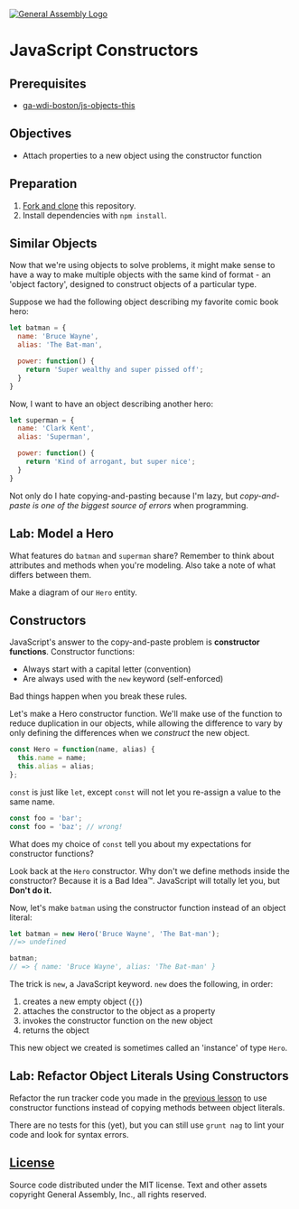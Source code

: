 [![General Assembly Logo](https://camo.githubusercontent.com/1a91b05b8f4d44b5bbfb83abac2b0996d8e26c92/687474703a2f2f692e696d6775722e636f6d2f6b6538555354712e706e67)](https://generalassemb.ly/education/web-development-immersive)

# JavaScript Constructors

## Prerequisites

-   [ga-wdi-boston/js-objects-this](https://github.com/ga-wdi-boston/js-objects-this)

## Objectives

-   Attach properties to a new object using the constructor function

## Preparation

1.  [Fork and clone](https://github.com/ga-wdi-boston/meta/wiki/ForkAndClone)
    this repository.
1.  Install dependencies with `npm install`.

## Similar Objects

Now that we're using objects to solve problems, it might make sense to have a
way to make multiple objects with the same kind of format - an 'object factory',
designed to construct objects of a particular type.

Suppose we had the following object describing my favorite comic book hero:

```js
let batman = {
  name: 'Bruce Wayne',
  alias: 'The Bat-man',

  power: function() {
    return 'Super wealthy and super pissed off';
  }
}
```

Now, I want to have an object describing another hero:

```js
let superman = {
  name: 'Clark Kent',
  alias: 'Superman',

  power: function() {
    return 'Kind of arrogant, but super nice';
  }
}
```

Not only do I hate copying-and-pasting because I'm lazy, but *copy-and-paste is
one of the biggest source of errors* when programming.

## Lab: Model a Hero

What features do `batman` and `superman` share? Remember to think about
attributes and methods when you're modeling. Also take a note of what differs
between them.

Make a diagram of our `Hero` entity.

## Constructors

JavaScript's answer to the copy-and-paste problem is **constructor functions**.
Constructor functions:

-   Always start with a capital letter (convention)
-   Are always used with the `new` keyword (self-enforced)

Bad things happen when you break these rules.

Let's make a Hero constructor function. We'll make use of the function to
reduce duplication in our objects, while allowing the difference to vary by
only defining the differences when we *construct* the new object.

```js
const Hero = function(name, alias) {
  this.name = name;
  this.alias = alias;
};
```

`const` is just like `let`, except `const` will not let you re-assign a value
to the same name.

```js
const foo = 'bar';
const foo = 'baz'; // wrong!
```

What does my choice of `const` tell you about my expectations for constructor
functions?

Look back at the `Hero` constructor. Why don't we define methods inside the
constructor? Because it is a Bad Idea™. JavaScript will totally let you, but
**Don't do it.**

Now, let's make `batman` using the constructor function instead of an object
literal:

```js
let batman = new Hero('Bruce Wayne', 'The Bat-man');
//=> undefined

batman;
// => { name: 'Bruce Wayne', alias: 'The Bat-man' }
```

The trick is `new`, a JavaScript keyword. `new` does the following, in order:

1.  creates a new empty object (`{}`)
1.  attaches the constructor to the object as a property
1.  invokes the constructor function on the new object
1.  returns the object

This new object we created is sometimes called an 'instance' of type `Hero`.

## Lab: Refactor Object Literals Using Constructors

Refactor the run tracker code you made in the [previous
lesson](https://github.com/ga-wdi-boston/js-objects-this) to use constructor
functions instead of copying methods between object literals.

There are no tests for this (yet), but you can still use `grunt nag` to lint
your code and look for syntax errors.

## [License](LICENSE)

Source code distributed under the MIT license. Text and other assets copyright
General Assembly, Inc., all rights reserved.
